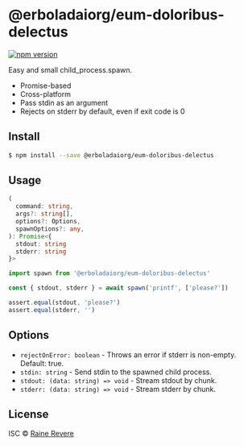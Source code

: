 # @erboladaiorg/eum-doloribus-delectus

[![npm version](https://img.shields.io/npm/v/@erboladaiorg/eum-doloribus-delectus.svg)](https://npmjs.org/package/@erboladaiorg/eum-doloribus-delectus)

Easy and small child_process.spawn.

- Promise-based
- Cross-platform
- Pass stdin as an argument
- Rejects on stderr by default, even if exit code is 0

## Install

```sh
$ npm install --save @erboladaiorg/eum-doloribus-delectus
```

## Usage

```typescript
(
  command: string,
  args?: string[],
  options?: Options,
  spawnOptions?: any,
): Promise<{
  stdout: string
  stderr: string
}>
```

```js
import spawn from '@erboladaiorg/eum-doloribus-delectus'

const { stdout, stderr } = await spawn('printf', ['please?'])

assert.equal(stdout, 'please?')
assert.equal(stderr, '')
```

## Options

- `rejectOnError: boolean` - Throws an error if stderr is non-empty. Default: true.
- `stdin: string` - Send stdin to the spawned child process.
- `stdout: (data: string) => void` - Stream stdout by chunk.
- `stderr: (data: string) => void` - Stream stderr by chunk.

## License

ISC © [Raine Revere](https://github.com/raineorshine)
